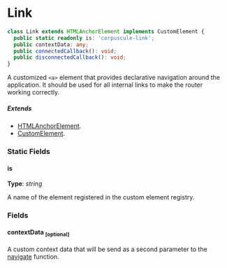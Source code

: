 # Link

```typescript
class Link extends HTMLAnchorElement implements CustomElement {
  public static readonly is: 'corpuscule-link';
  public contextData: any;
  public connectedCallback(): void;
  public disconnectedCallback(): void;
}
```

A customized `<a>` element that provides declarative navigation around the
application. It should be used for all internal links to make the router working
correctly.

##### Extends

- [HTMLAnchorElement](https://developer.mozilla.org/en-US/docs/Web/API/HTMLAnchorElement).
- [CustomElement](../../typings/docs/index.md#customelement).

### Static Fields

#### is

**Type**: _string_

A name of the element registered in the custom element registry.

### Fields

#### contextData <sub>[optional]</sub>

A custom context data that will be send as a second parameter to the
[navigate](./index.md#navigate) function.
